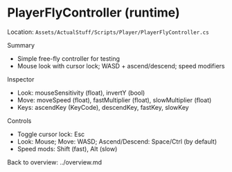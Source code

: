 # PlayerFlyController (runtime)

Location: `Assets/ActualStuff/Scripts/Player/PlayerFlyController.cs`

Summary
- Simple free-fly controller for testing
- Mouse look with cursor lock; WASD + ascend/descend; speed modifiers

Inspector
- Look: mouseSensitivity (float), invertY (bool)
- Move: moveSpeed (float), fastMultiplier (float), slowMultiplier (float)
- Keys: ascendKey (KeyCode), descendKey, fastKey, slowKey

Controls
- Toggle cursor lock: Esc
- Look: Mouse; Move: WASD; Ascend/Descend: Space/Ctrl (by default)
- Speed mods: Shift (fast), Alt (slow)

Back to overview: ../overview.md
